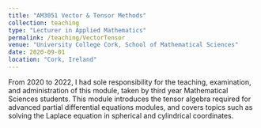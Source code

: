 ```yaml
---
title: "AM3051 Vector & Tensor Methods"
collection: teaching
type: "Lecturer in Applied Mathematics"
permalink: /teaching/VectorTensor
venue: "University College Cork, School of Mathematical Sciences"
date: 2020-09-01
location: "Cork, Ireland"
---
```


From 2020 to 2022, I had sole responsibility for the teaching, examination, and administration of this module, taken by third year Mathematical Sciences students.
This module introduces the tensor algebra required for advanced partial differential equations modules, and covers topics such as solving the Laplace equation in spherical and cylindrical coordinates.

